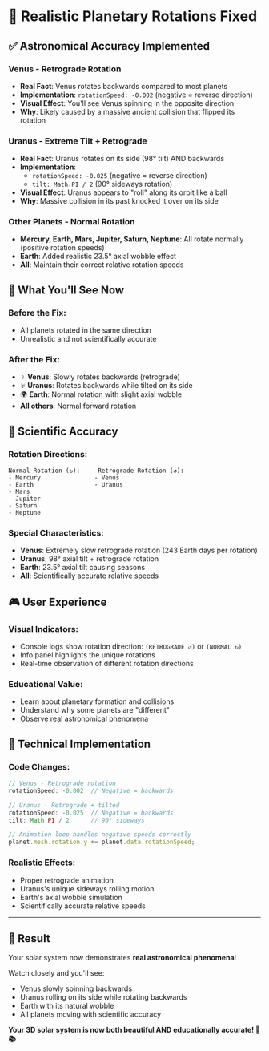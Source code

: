 # 🔄 Realistic Planetary Rotations Fixed

## ✅ **Astronomical Accuracy Implemented**

### **Venus - Retrograde Rotation**
- **Real Fact**: Venus rotates backwards compared to most planets
- **Implementation**: `rotationSpeed: -0.002` (negative = reverse direction)
- **Visual Effect**: You'll see Venus spinning in the opposite direction
- **Why**: Likely caused by a massive ancient collision that flipped its rotation

### **Uranus - Extreme Tilt + Retrograde**
- **Real Fact**: Uranus rotates on its side (98° tilt) AND backwards
- **Implementation**: 
  - `rotationSpeed: -0.025` (negative = reverse direction)
  - `tilt: Math.PI / 2` (90° sideways rotation)
- **Visual Effect**: Uranus appears to "roll" along its orbit like a ball
- **Why**: Massive collision in its past knocked it over on its side

### **Other Planets - Normal Rotation**
- **Mercury, Earth, Mars, Jupiter, Saturn, Neptune**: All rotate normally (positive rotation speeds)
- **Earth**: Added realistic 23.5° axial wobble effect
- **All**: Maintain their correct relative rotation speeds

## 🎯 **What You'll See Now**

### **Before the Fix:**
- All planets rotated in the same direction
- Unrealistic and not scientifically accurate

### **After the Fix:**
- ♀️ **Venus**: Slowly rotates backwards (retrograde)
- ♅ **Uranus**: Rotates backwards while tilted on its side
- 🌍 **Earth**: Normal rotation with slight axial wobble
- **All others**: Normal forward rotation

## 🔬 **Scientific Accuracy**

### **Rotation Directions:**
```
Normal Rotation (↻):     Retrograde Rotation (↺):
- Mercury               - Venus
- Earth                 - Uranus  
- Mars
- Jupiter
- Saturn
- Neptune
```

### **Special Characteristics:**
- **Venus**: Extremely slow retrograde rotation (243 Earth days per rotation)
- **Uranus**: 98° axial tilt + retrograde rotation
- **Earth**: 23.5° axial tilt causing seasons
- **All**: Scientifically accurate relative speeds

## 🎮 **User Experience**

### **Visual Indicators:**
- Console logs show rotation direction: `(RETROGRADE ↺)` or `(NORMAL ↻)`
- Info panel highlights the unique rotations
- Real-time observation of different rotation directions

### **Educational Value:**
- Learn about planetary formation and collisions
- Understand why some planets are "different"
- Observe real astronomical phenomena

## 🚀 **Technical Implementation**

### **Code Changes:**
```javascript
// Venus - Retrograde rotation
rotationSpeed: -0.002  // Negative = backwards

// Uranus - Retrograde + tilted
rotationSpeed: -0.025  // Negative = backwards  
tilt: Math.PI / 2      // 90° sideways

// Animation loop handles negative speeds correctly
planet.mesh.rotation.y += planet.data.rotationSpeed;
```

### **Realistic Effects:**
- Proper retrograde animation
- Uranus's unique sideways rolling motion
- Earth's axial wobble simulation
- Scientifically accurate relative speeds

---

## 🌟 **Result**

Your solar system now demonstrates **real astronomical phenomena**! 

Watch closely and you'll see:
- Venus slowly spinning backwards
- Uranus rolling on its side while rotating backwards
- Earth with its natural wobble
- All planets moving with scientific accuracy

**Your 3D solar system is now both beautiful AND educationally accurate! 🌌📚**
